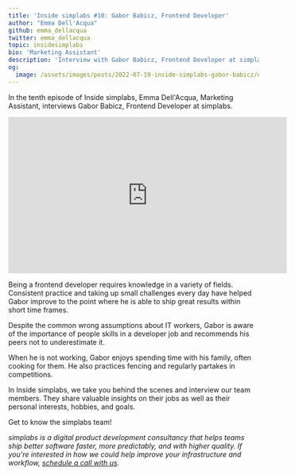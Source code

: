 ```yaml
---
title: 'Inside simplabs #10: Gabor Babicz, Frontend Developer'
author: "Emma Dell'Acqua"
github: emma_dellacqua
twitter: emma_dellacqua
topic: insidesimplabs
bio: 'Marketing Assistant'
description: 'Interview with Gabor Babicz, Frontend Developer at simplabs.'
og:
  image: /assets/images/posts/2022-07-19-inside-simplabs-gabor-babicz/og-image.png
---
```


In the tenth episode of Inside simplabs, Emma Dell'Acqua, Marketing Assistant,
interviews Gabor Babicz, Frontend Developer at simplabs.

<!--break-->

<iframe width="560" height="315" src="https://www.youtube-nocookie.com/embed/97oo_5q2IwU" title="Embedded video of Inside simplabs episode 10" frameborder="0" allow="accelerometer; autoplay; clipboard-write; encrypted-media; gyroscope; picture-in-picture" allowfullscreen></iframe>

Being a frontend developer requires knowledge in a variety of fields. Consistent
practice and taking up small challenges every day have helped Gabor improve to
the point where he is able to ship great results within short time frames.

Despite the common wrong assumptions about IT workers, Gabor is aware of the
importance of people skills in a developer job and recommends his peers not to
underestimate it.

When he is not working, Gabor enjoys spending time with his family, often
cooking for them. He also practices fencing and regularly partakes in
competitions.

In Inside simplabs, we take you behind the scenes and interview our team
members. They share valuable insights on their jobs as well as their personal
interests, hobbies, and goals.

Get to know the simplabs team!

_simplabs is a digital product development consultancy that helps teams ship
better software faster, more predictably, and with higher quality. If you're
interested in how we could help improve your infrastructure and workflow,
[schedule a call with us](/contact/)._
